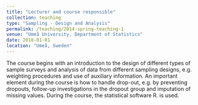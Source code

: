 ```yaml
---
title: "Lecturer and course responsible"
collection: teaching
type: "Sampling - Design and Analysis"
permalink: /teaching/2014-spring-teaching-1
venue: "Umeå University, Department of Statistics"
date: 2018-01-01
location: "Umeå, Sweden"
---
```


The course begins with an introduction to the design of different types of sample surveys and analysis of data from different sampling designs, e.g. weighting procedures and use of auxiliary information. An important element during the course is how to handle drop-out, e.g. by preventing dropouts, follow-up investigations in the dropout group and imputation of missing values. During the course, the statistical software R. is used.


